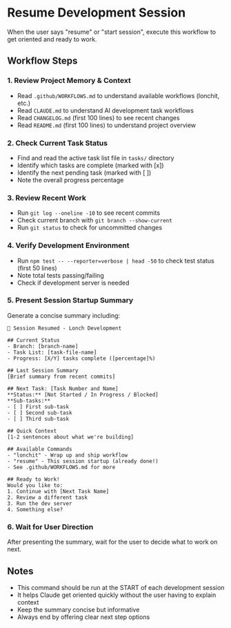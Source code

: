 # Resume Development Session

When the user says "resume" or "start session", execute this workflow to get oriented and ready to work.

## Workflow Steps

### 1. Review Project Memory & Context
- Read `.github/WORKFLOWS.md` to understand available workflows (lonchit, etc.)
- Read `CLAUDE.md` to understand AI development task workflows
- Read `CHANGELOG.md` (first 100 lines) to see recent changes
- Read `README.md` (first 100 lines) to understand project overview

### 2. Check Current Task Status
- Find and read the active task list file in `tasks/` directory
- Identify which tasks are complete (marked with [x])
- Identify the next pending task (marked with [ ])
- Note the overall progress percentage

### 3. Review Recent Work
- Run `git log --oneline -10` to see recent commits
- Check current branch with `git branch --show-current`
- Run `git status` to check for uncommitted changes

### 4. Verify Development Environment
- Run `npm test -- --reporter=verbose | head -50` to check test status (first 50 lines)
- Note total tests passing/failing
- Check if development server is needed

### 5. Present Session Startup Summary

Generate a concise summary including:

```
🚀 Session Resumed - Lonch Development

## Current Status
- Branch: [branch-name]
- Task List: [task-file-name]
- Progress: [X/Y] tasks complete ([percentage]%)

## Last Session Summary
[Brief summary from recent commits]

## Next Task: [Task Number and Name]
**Status:** [Not Started / In Progress / Blocked]
**Sub-tasks:**
- [ ] First sub-task
- [ ] Second sub-task
- [ ] Third sub-task

## Quick Context
[1-2 sentences about what we're building]

## Available Commands
- "lonchit" - Wrap up and ship workflow
- "resume" - This session startup (already done!)
- See .github/WORKFLOWS.md for more

## Ready to Work!
Would you like to:
1. Continue with [Next Task Name]
2. Review a different task
3. Run the dev server
4. Something else?
```

### 6. Wait for User Direction

After presenting the summary, wait for the user to decide what to work on next.

## Notes

- This command should be run at the START of each development session
- It helps Claude get oriented quickly without the user having to explain context
- Keep the summary concise but informative
- Always end by offering clear next step options
